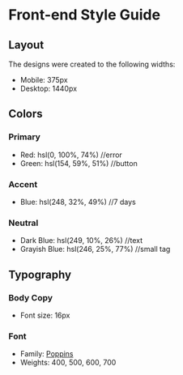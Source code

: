 # Front-end Style Guide

## Layout

The designs were created to the following widths:

- Mobile: 375px
- Desktop: 1440px

## Colors

### Primary

- Red: hsl(0, 100%, 74%) //error
- Green: hsl(154, 59%, 51%) //button

### Accent

- Blue: hsl(248, 32%, 49%) //7 days

### Neutral

- Dark Blue: hsl(249, 10%, 26%) //text
- Grayish Blue: hsl(246, 25%, 77%) //small tag

## Typography

### Body Copy

- Font size: 16px

### Font

- Family: [Poppins](https://fonts.google.com/specimen/Poppins)
- Weights: 400, 500, 600, 700
